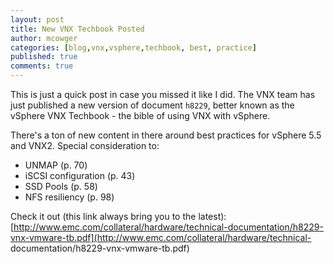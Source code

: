 ```yaml
---
layout: post
title: New VNX Techbook Posted
author: mcowger
categories: [blog,vnx,vsphere,techbook, best, practice]
published: true
comments: true
---
```


This is just a quick post in case you missed it like I did.  The VNX team has just published a new version of document `h8229`, better known as the vSphere VNX Techbook - the bible of using VNX with vSphere.

There's a ton of new content in there around best practices for vSphere 5.5 and VNX2.  Special consideration to:

* UNMAP (p. 70)
* iSCSI configuration (p. 43)
* SSD Pools (p. 58)
* NFS resiliency (p. 98)

Check it out (this link always bring you to the latest): [http://www.emc.com/collateral/hardware/technical-documentation/h8229-vnx-vmware-tb.pdf](http://www.emc.com/collateral/hardware/technical-
documentation/h8229-vnx-vmware-tb.pdf)

